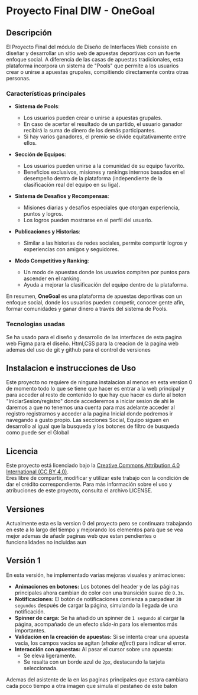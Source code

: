 # Proyecto Final DIW - OneGoal

## Descripción
El Proyecto Final del módulo de Diseño de Interfaces Web consiste en diseñar y desarrollar un sitio web de apuestas deportivas con un fuerte enfoque social. A diferencia de las casas de apuestas tradicionales, esta plataforma incorpora un sistema de "Pools" que permite a los usuarios crear o unirse a apuestas grupales, compitiendo directamente contra otras personas.

### Características principales

- **Sistema de Pools**: 
  - Los usuarios pueden crear o unirse a apuestas grupales.
  - En caso de acertar el resultado de un partido, el usuario ganador recibirá la suma de dinero de los demás participantes.
  - Si hay varios ganadores, el premio se divide equitativamente entre ellos.

- **Sección de Equipos**:
  - Los usuarios pueden unirse a la comunidad de su equipo favorito.
  - Beneficios exclusivos, misiones y rankings internos basados en el desempeño dentro de la plataforma (independiente de la clasificación real del equipo en su liga).

- **Sistema de Desafíos y Recompensas**:
  - Misiones diarias y desafíos especiales que otorgan experiencia, puntos y logros.
  - Los logros pueden mostrarse en el perfil del usuario.

- **Publicaciones y Historias**:
  - Similar a las historias de redes sociales, permite compartir logros y experiencias con amigos y seguidores.

- **Modo Competitivo y Ranking**:
  - Un modo de apuestas donde los usuarios compiten por puntos para ascender en el ranking.
  - Ayuda a mejorar la clasificación del equipo dentro de la plataforma.

En resumen, **OneGoal** es una plataforma de apuestas deportivas con un enfoque social, donde los usuarios pueden competir, conocer gente afín, formar comunidades y ganar dinero a través del sistema de Pools.
### Tecnologias usadas
Se ha usado para el diseño y desarrollo de las interfaces de esta pagina web Figma para el diseño.
Html,CSS para la creacion de la pagina web ademas del uso de git y github para el control de versiones

## Instalacion e instrucciones de Uso
Este proyecto no requiere de ninguna instalacion al menos en esta version 0 de momento todo lo que se tiene que hacer es entrar a la web principal y para acceder al resto de contenido lo que hay que hacer es darle al boton "IniciarSesion/registro" donde accederemos a iniciar sesion de ahi le daremos a que no tenemos una cuenta para mas adelante acceder al registro registrarnos y acceder a la pagina Inicial donde podremos ir navegando a gusto propio. Las secciones Social, Equipo siguen en desarrollo al igual que la busqueda y los botones de filtro de busqueda como puede ser el Global

## Licencia

Este proyecto está licenciado bajo la [Creative Commons Attribution 4.0 International (CC BY 4.0)](https://creativecommons.org/licenses/by/4.0/).  
Eres libre de compartir, modificar y utilizar este trabajo con la condición de dar el crédito correspondiente.
Para más información sobre el uso y atribuciones de este proyecto, consulta el archivo LICENSE.

## Versiones
Actualmente esta es la version 0 del proyecto pero se continuara trabajando en este a lo largo del tiempo y mejorando los elementos para que se vea mejor ademas de añadir paginas web que estan pendientes o funcionalidades no incluidas aun
## Versión 1

En esta versión, he implementado varias mejoras visuales y animaciones:

- **Animaciones en botones:** Los botones del header y de las páginas principales ahora cambian de color con una transición suave de `0.3s`.
- **Notificaciones:** El botón de notificaciones comienza a parpadear `20 segundos` después de cargar la página, simulando la llegada de una notificación.
- **Spinner de carga:** Se ha añadido un spinner de `1 segundo` al cargar la página, acompañado de un efecto *slide-in* para los elementos más importantes.
- **Validación en la creación de apuestas:** Si se intenta crear una apuesta vacía, los campos vacíos se agitan (*shake effect*) para indicar el error.
- **Interacción con apuestas:** Al pasar el cursor sobre una apuesta:
  - Se eleva ligeramente.
  - Se resalta con un borde azul de `2px`, destacando la tarjeta seleccionada.

Ademas del asistente de Ia en las paginas principales que estara cambiara cada poco tiempo a otra imagen que simula el pestañeo de este balon